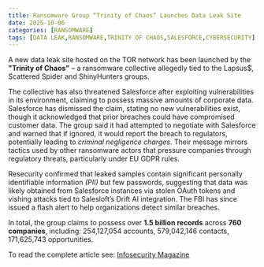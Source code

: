 ```yaml
---
title: Ransomware Group “Trinity of Chaos” Launches Data Leak Site
date: 2025-10-06
categories: [RANSOMWARE]
tags: [DATA LEAK,RANSOMWARE,TRINITY OF CHAOS,SALESFORCE,CYBERSECURITY]
---
```


A new data leak site hosted on the TOR network has been launched by the **"Trinity of Chaos"** – a ransomware collective allegedly tied to the Lapsus$, Scattered Spider and ShinyHunters groups.

The collective has also threatened Salesforce after exploiting vulnerabilities in its environment, claiming to possess massive amounts of corporate data. Salesforce has dismissed the claim, stating no new vulnerabilities exist, though it acknowledged that prior breaches could have compromised customer data. The group said it had attempted to negotiate with Salesforce and warned that if ignored, it would report the breach to regulators, potentially leading to *criminal negligence charges*. Their message mirrors tactics used by other ransomware actors that pressure companies through regulatory threats, particularly under EU GDPR rules.

Resecurity confirmed that leaked samples contain significant personally identifiable information *(PII)* but few passwords, suggesting that data was likely obtained from Salesforce instances via stolen OAuth tokens and vishing attacks tied to Salesloft’s Drift AI integration. The FBI has since issued a flash alert to help organizations detect similar breaches.

In total, the group claims to possess over **1.5 billion records** across **760 companies**, including: 254,127,054 accounts, 579,042,146 contacts, 171,625,743 opportunities.

To read the complete article see:
[Infosecurity Magazine](https://www.infosecurity-magazine.com/news/trinity-chaos-launches-data-leak/) 
